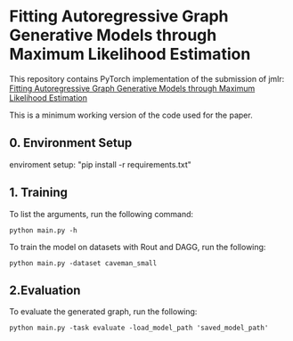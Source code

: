 # Fitting Autoregressive Graph Generative Models through Maximum Likelihood Estimation


This repository contains PyTorch implementation of the submission of jmlr: [Fitting Autoregressive Graph Generative Models
through Maximum Likelihood Estimation](https://www.jmlr.org/papers/volume24/22-0337/22-0337.pdf)

This is a minimum working version of the code used for the paper.
## 0. Environment Setup
enviroment setup: "pip install -r requirements.txt"




## 1. Training
To list the arguments, run the following command:
```
python main.py -h
```
To train the model on datasets with Rout and DAGG, run the following:
```
python main.py -dataset caveman_small
```

## 2.Evaluation

To evaluate the generated graph, run the following:
```
python main.py -task evaluate -load_model_path 'saved_model_path'
```



